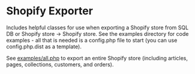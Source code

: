 # Shopify Exporter

Includes helpful classes for use when exporting a Shopify store from SQL
DB or Shopify store -> Shopify store. See the examples directory for
code examples - all that is needed is a config.php file to start (you
can use config.php.dist as a template).

See [examples/all.php](examples/all.php) to export an entire Shopify
store (including articles, pages, collections, customers, and orders).
